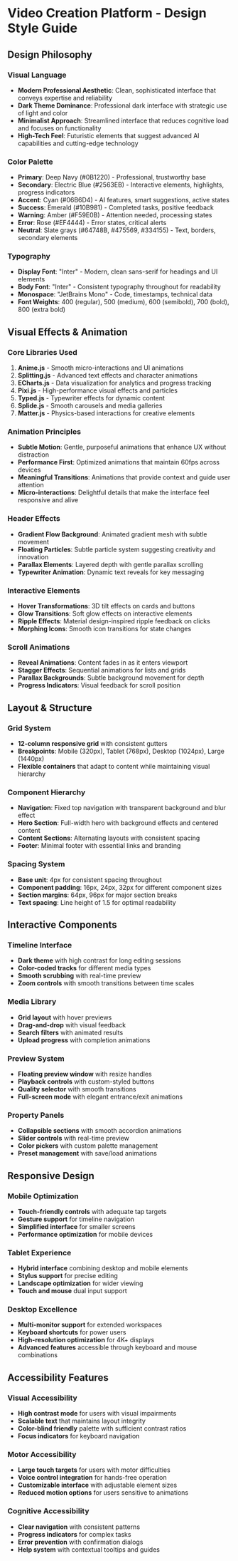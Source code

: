 # Video Creation Platform - Design Style Guide

## Design Philosophy

### Visual Language
- **Modern Professional Aesthetic**: Clean, sophisticated interface that conveys expertise and reliability
- **Dark Theme Dominance**: Professional dark interface with strategic use of light and color
- **Minimalist Approach**: Streamlined interface that reduces cognitive load and focuses on functionality
- **High-Tech Feel**: Futuristic elements that suggest advanced AI capabilities and cutting-edge technology

### Color Palette
- **Primary**: Deep Navy (#0B1220) - Professional, trustworthy base
- **Secondary**: Electric Blue (#2563EB) - Interactive elements, highlights, progress indicators
- **Accent**: Cyan (#06B6D4) - AI features, smart suggestions, active states
- **Success**: Emerald (#10B981) - Completed tasks, positive feedback
- **Warning**: Amber (#F59E0B) - Attention needed, processing states
- **Error**: Rose (#EF4444) - Error states, critical alerts
- **Neutral**: Slate grays (#64748B, #475569, #334155) - Text, borders, secondary elements

### Typography
- **Display Font**: "Inter" - Modern, clean sans-serif for headings and UI elements
- **Body Font**: "Inter" - Consistent typography throughout for readability
- **Monospace**: "JetBrains Mono" - Code, timestamps, technical data
- **Font Weights**: 400 (regular), 500 (medium), 600 (semibold), 700 (bold), 800 (extra bold)

## Visual Effects & Animation

### Core Libraries Used
1. **Anime.js** - Smooth micro-interactions and UI animations
2. **Splitting.js** - Advanced text effects and character animations
3. **ECharts.js** - Data visualization for analytics and progress tracking
4. **Pixi.js** - High-performance visual effects and particles
5. **Typed.js** - Typewriter effects for dynamic content
6. **Splide.js** - Smooth carousels and media galleries
7. **Matter.js** - Physics-based interactions for creative elements

### Animation Principles
- **Subtle Motion**: Gentle, purposeful animations that enhance UX without distraction
- **Performance First**: Optimized animations that maintain 60fps across devices
- **Meaningful Transitions**: Animations that provide context and guide user attention
- **Micro-interactions**: Delightful details that make the interface feel responsive and alive

### Header Effects
- **Gradient Flow Background**: Animated gradient mesh with subtle movement
- **Floating Particles**: Subtle particle system suggesting creativity and innovation
- **Parallax Elements**: Layered depth with gentle parallax scrolling
- **Typewriter Animation**: Dynamic text reveals for key messaging

### Interactive Elements
- **Hover Transformations**: 3D tilt effects on cards and buttons
- **Glow Transitions**: Soft glow effects on interactive elements
- **Ripple Effects**: Material design-inspired ripple feedback on clicks
- **Morphing Icons**: Smooth icon transitions for state changes

### Scroll Animations
- **Reveal Animations**: Content fades in as it enters viewport
- **Stagger Effects**: Sequential animations for lists and grids
- **Parallax Backgrounds**: Subtle background movement for depth
- **Progress Indicators**: Visual feedback for scroll position

## Layout & Structure

### Grid System
- **12-column responsive grid** with consistent gutters
- **Breakpoints**: Mobile (320px), Tablet (768px), Desktop (1024px), Large (1440px)
- **Flexible containers** that adapt to content while maintaining visual hierarchy

### Component Hierarchy
- **Navigation**: Fixed top navigation with transparent background and blur effect
- **Hero Section**: Full-width hero with background effects and centered content
- **Content Sections**: Alternating layouts with consistent spacing
- **Footer**: Minimal footer with essential links and branding

### Spacing System
- **Base unit**: 4px for consistent spacing throughout
- **Component padding**: 16px, 24px, 32px for different component sizes
- **Section margins**: 64px, 96px for major section breaks
- **Text spacing**: Line height of 1.5 for optimal readability

## Interactive Components

### Timeline Interface
- **Dark theme** with high contrast for long editing sessions
- **Color-coded tracks** for different media types
- **Smooth scrubbing** with real-time preview
- **Zoom controls** with smooth transitions between time scales

### Media Library
- **Grid layout** with hover previews
- **Drag-and-drop** with visual feedback
- **Search filters** with animated results
- **Upload progress** with completion animations

### Preview System
- **Floating preview window** with resize handles
- **Playback controls** with custom-styled buttons
- **Quality selector** with smooth transitions
- **Full-screen mode** with elegant entrance/exit animations

### Property Panels
- **Collapsible sections** with smooth accordion animations
- **Slider controls** with real-time preview
- **Color pickers** with custom palette management
- **Preset management** with save/load animations

## Responsive Design

### Mobile Optimization
- **Touch-friendly controls** with adequate tap targets
- **Gesture support** for timeline navigation
- **Simplified interface** for smaller screens
- **Performance optimization** for mobile devices

### Tablet Experience
- **Hybrid interface** combining desktop and mobile elements
- **Stylus support** for precise editing
- **Landscape optimization** for wider viewing
- **Touch and mouse** dual input support

### Desktop Excellence
- **Multi-monitor support** for extended workspaces
- **Keyboard shortcuts** for power users
- **High-resolution optimization** for 4K+ displays
- **Advanced features** accessible through keyboard and mouse combinations

## Accessibility Features

### Visual Accessibility
- **High contrast mode** for users with visual impairments
- **Scalable text** that maintains layout integrity
- **Color-blind friendly** palette with sufficient contrast ratios
- **Focus indicators** for keyboard navigation

### Motor Accessibility
- **Large touch targets** for users with motor difficulties
- **Voice control integration** for hands-free operation
- **Customizable interface** with adjustable element sizes
- **Reduced motion options** for users sensitive to animations

### Cognitive Accessibility
- **Clear navigation** with consistent patterns
- **Progress indicators** for complex tasks
- **Error prevention** with confirmation dialogs
- **Help system** with contextual tooltips and guides